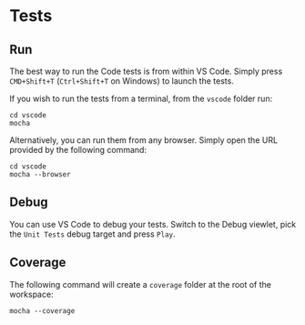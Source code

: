 # Tests

## Run

The best way to run the Code tests is from within VS Code. Simply press
`CMD+Shift+T` (`Ctrl+Shift+T` on Windows) to launch the tests.

If you wish to run the tests from a terminal, from the `vscode` folder run:

	cd vscode
	mocha

Alternatively, you can run them from any browser. Simply open the URL
provided by the following command:

	cd vscode
	mocha --browser

## Debug

You can use VS Code to debug your tests. Switch to the Debug viewlet,
pick the `Unit Tests` debug target and press `Play`.

## Coverage

The following command will create a `coverage` folder at the root
of the workspace:

	mocha --coverage